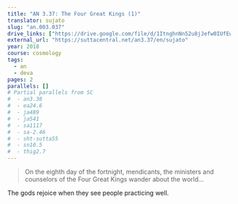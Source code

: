 ```yaml
---
title: "AN 3.37: The Four Great Kings (1)"
translator: sujato
slug: "an.003.037"
drive_links: ["https://drive.google.com/file/d/1ItnghnNn52u8jJefw0IUfEwfF_tUA_CB/view?usp=drivesdk"]
external_url: "https://suttacentral.net/an3.37/en/sujato"
year: 2018
course: cosmology
tags:
  - an
  - deva
pages: 2
parallels: []
# Partial parallels from SC
#  - an3.38
#  - ea24.6
#  - ja489
#  - ja541
#  - sa1117
#  - sa-2.46
#  - sht-sutta55
#  - sn10.5
#  - thig2.7
---
```


> On the eighth day of the fortnight, mendicants, the ministers and counselors of the Four Great Kings wander about the world...

The gods rejoice when they see people practicing well.

